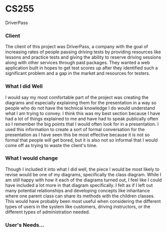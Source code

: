 # CS255
DriverPass

### Client
The client of this project was DriverPass, a company with the goal of increasing rates of people passing driving tests by providing resources like lessons and practice tests and giving the ability to reserve driving sessions along with other services through paid packages. They wanted a web application built in hopes to get test scores up after they identified such a significant problem and a gap in the market and resources for testers.

### What I did Well
I would say my most comfortable part of the project was creating the diagrams and especially explaining them for the presentation in a way so people who do not have the technical knowledge I do would understand what I am trying to convey. I think this was my best section because I have had a lot of things explained to me and have had to speak publically often so I remember the big points that I would often look for in a presentation. I used this information to create a sort of formal conversation for the presentation as I have seen this be most effective because it is not so formal that people will get bored, but it is also not so informal that I would come off as trying to waste the client's time.

### What I would change
Though I included it into what I did well, the piece I would be most likely to revise would be one of my diagrams, specifically the class diagram. While I am still happy with how it each of the diagrams turned out, I feel like I could have included a lot more in that diagram specifically. I felt as if I left out many potential relationships and developing concepts like inharitance where one parent class can share its methods with the children classes. This would have probably been most useful when considering the different types of users in the system like customers, driving instructors, or the different types of administration needed.

### User's Needs...
